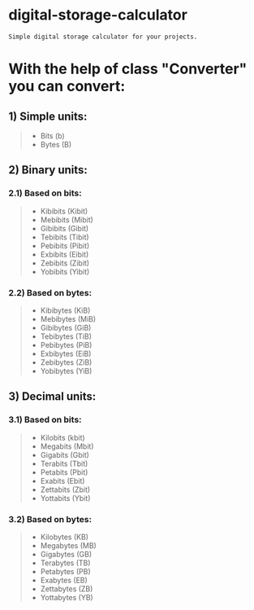 # digital-storage-calculator
```
Simple digital storage calculator for your projects.
```

# With the help of class "Converter" you can convert:
## 1) Simple units:
> - Bits (b)
> - Bytes (B)

## 2) Binary units:

### 2.1) Based on bits:
> - Kibibits (Kibit)
> - Mebibits (Mibit)
> - Gibibits (Gibit)
> - Tebibits (Tibit)
> - Pebibits (Pibit)
> - Exbibits (Eibit)
> - Zebibits (Zibit)
> - Yobibits (Yibit)
### 2.2) Based on bytes:
> - Kibibytes (KiB)
> - Mebibytes (MiB)
> - Gibibytes (GiB)
> - Tebibytes (TiB)
> - Pebibytes (PiB)
> - Exbibytes (EiB)
> - Zebibytes (ZiB)
> - Yobibytes (YiB)

## 3) Decimal units:

### 3.1) Based on bits:
> - Kilobits (kbit)
> - Megabits (Mbit)
> - Gigabits (Gbit)
> - Terabits (Tbit)
> - Petabits (Pbit)
> - Exabits (Ebit)
> - Zettabits (Zbit)
> - Yottabits (Ybit)
### 3.2) Based on bytes:
> - Kilobytes (KB)
> - Megabytes (MB)
> - Gigabytes (GB)
> - Terabytes (TB)
> - Petabytes (PB)
> - Exabytes (EB)
> - Zettabytes (ZB)
> - Yottabytes (YB)
